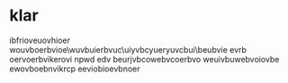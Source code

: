 # klar
ibfrioveuovhioer\
wouvboerbvioe\wuvbuierbvuc\uiyvbcyueryuvcbui\beubvie
evrb oervoerbvikerovi npwd
edv beurjvbcowebvcoerbvo
weuivbuwebvoiovbe
ewovboebnvikrcp
eeviobioevbnoer
